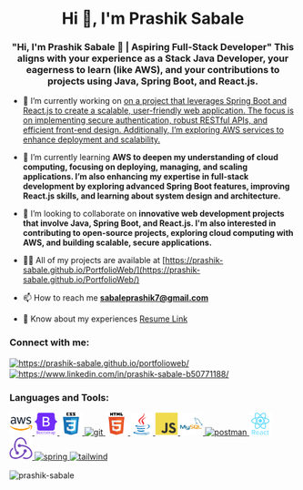 
<h1 align="center">Hi 👋, I'm Prashik Sabale</h1>
<h3 align="center">"Hi, I'm Prashik Sabale 👋 | Aspiring Full-Stack Developer" This aligns with your experience as a Stack Java Developer, your eagerness to learn (like AWS), and your contributions to projects using Java, Spring Boot, and React.js.</h3>

- 🔭 I’m currently working on [on a project that leverages Spring Boot and React.js to create a scalable, user-friendly web application. The focus is on implementing secure authentication, robust RESTful APIs, and efficient front-end design. Additionally, I’m exploring AWS services to enhance deployment and scalability.](https://sevelian-ecommercewebsite.vercel.app/)

- 🌱 I’m currently learning **AWS to deepen my understanding of cloud computing, focusing on deploying, managing, and scaling applications. I’m also enhancing my expertise in full-stack development by exploring advanced Spring Boot features, improving React.js skills, and learning about system design and architecture.**

- 👯 I’m looking to collaborate on **innovative web development projects that involve Java, Spring Boot, and React.js. I'm also interested in contributing to open-source projects, exploring cloud computing with AWS, and building scalable, secure applications.**

- 👨‍💻 All of my projects are available at [https://prashik-sabale.github.io/PortfolioWeb/](https://prashik-sabale.github.io/PortfolioWeb/)

- 📫 How to reach me **sabaleprashik7@gmail.com**

- 📄 Know about my experiences [Resume Link ](https://drive.google.com/file/d/13vkjS07UxfTnTlkTZUNmTpm-eDOgI-pE/view?usp=sharing)

<h3 align="left">Connect with me:</h3>
<p align="left">
<a href="https://dev.to/https://prashik-sabale.github.io/portfolioweb/" target="blank"><img align="center" src="https://raw.githubusercontent.com/rahuldkjain/github-profile-readme-generator/master/src/images/icons/Social/devto.svg" alt="https://prashik-sabale.github.io/portfolioweb/" height="30" width="40" /></a>
<a href="https://linkedin.com/in/https://www.linkedin.com/in/prashik-sabale-b50771188/" target="blank"><img align="center" src="https://raw.githubusercontent.com/rahuldkjain/github-profile-readme-generator/master/src/images/icons/Social/linked-in-alt.svg" alt="https://www.linkedin.com/in/prashik-sabale-b50771188/" height="30" width="40" /></a>
</p>

<h3 align="left">Languages and Tools:</h3>
<p align="left"> <a href="https://aws.amazon.com" target="_blank" rel="noreferrer"> <img src="https://raw.githubusercontent.com/devicons/devicon/master/icons/amazonwebservices/amazonwebservices-original-wordmark.svg" alt="aws" width="40" height="40"/> </a> <a href="https://getbootstrap.com" target="_blank" rel="noreferrer"> <img src="https://raw.githubusercontent.com/devicons/devicon/master/icons/bootstrap/bootstrap-plain-wordmark.svg" alt="bootstrap" width="40" height="40"/> </a> <a href="https://www.w3schools.com/css/" target="_blank" rel="noreferrer"> <img src="https://raw.githubusercontent.com/devicons/devicon/master/icons/css3/css3-original-wordmark.svg" alt="css3" width="40" height="40"/> </a> <a href="https://git-scm.com/" target="_blank" rel="noreferrer"> <img src="https://www.vectorlogo.zone/logos/git-scm/git-scm-icon.svg" alt="git" width="40" height="40"/> </a> <a href="https://www.w3.org/html/" target="_blank" rel="noreferrer"> <img src="https://raw.githubusercontent.com/devicons/devicon/master/icons/html5/html5-original-wordmark.svg" alt="html5" width="40" height="40"/> </a> <a href="https://www.java.com" target="_blank" rel="noreferrer"> <img src="https://raw.githubusercontent.com/devicons/devicon/master/icons/java/java-original.svg" alt="java" width="40" height="40"/> </a> <a href="https://developer.mozilla.org/en-US/docs/Web/JavaScript" target="_blank" rel="noreferrer"> <img src="https://raw.githubusercontent.com/devicons/devicon/master/icons/javascript/javascript-original.svg" alt="javascript" width="40" height="40"/> </a> <a href="https://www.mysql.com/" target="_blank" rel="noreferrer"> <img src="https://raw.githubusercontent.com/devicons/devicon/master/icons/mysql/mysql-original-wordmark.svg" alt="mysql" width="40" height="40"/> </a> <a href="https://postman.com" target="_blank" rel="noreferrer"> <img src="https://www.vectorlogo.zone/logos/getpostman/getpostman-icon.svg" alt="postman" width="40" height="40"/> </a> <a href="https://reactjs.org/" target="_blank" rel="noreferrer"> <img src="https://raw.githubusercontent.com/devicons/devicon/master/icons/react/react-original-wordmark.svg" alt="react" width="40" height="40"/> </a> <a href="https://redux.js.org" target="_blank" rel="noreferrer"> <img src="https://raw.githubusercontent.com/devicons/devicon/master/icons/redux/redux-original.svg" alt="redux" width="40" height="40"/> </a> <a href="https://spring.io/" target="_blank" rel="noreferrer"> <img src="https://www.vectorlogo.zone/logos/springio/springio-icon.svg" alt="spring" width="40" height="40"/> </a> <a href="https://tailwindcss.com/" target="_blank" rel="noreferrer"> <img src="https://www.vectorlogo.zone/logos/tailwindcss/tailwindcss-icon.svg" alt="tailwind" width="40" height="40"/> </a> </p>

<p><img align="center" src="https://github-readme-stats.vercel.app/api/top-langs?username=prashik-sabale&show_icons=true&locale=en&layout=compact" alt="prashik-sabale" /></p>
